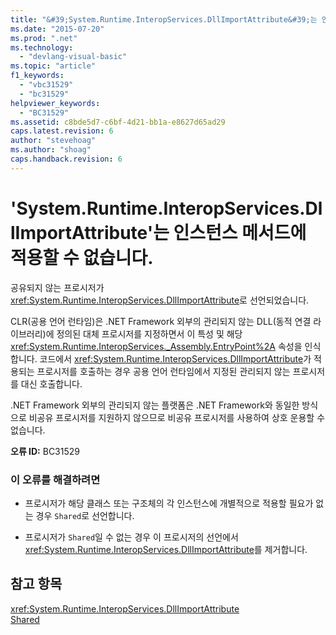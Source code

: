 ```yaml
---
title: "&#39;System.Runtime.InteropServices.DllImportAttribute&#39;는 인스턴스 메서드에 적용할 수 없습니다. | Microsoft Docs"
ms.date: "2015-07-20"
ms.prod: ".net"
ms.technology: 
  - "devlang-visual-basic"
ms.topic: "article"
f1_keywords: 
  - "vbc31529"
  - "bc31529"
helpviewer_keywords: 
  - "BC31529"
ms.assetid: c8bde5d7-c6bf-4d21-bb1a-e8627d65ad29
caps.latest.revision: 6
author: "stevehoag"
ms.author: "shoag"
caps.handback.revision: 6
---
```

# &#39;System.Runtime.InteropServices.DllImportAttribute&#39;는 인스턴스 메서드에 적용할 수 없습니다.
공유되지 않는 프로시저가 <xref:System.Runtime.InteropServices.DllImportAttribute>로 선언되었습니다.  
  
 CLR\(공용 언어 런타임\)은 .NET Framework 외부의 관리되지 않는 DLL\(동적 연결 라이브러리\)에 정의된 대체 프로시저를 지정하면서 이 특성 및 해당 <xref:System.Runtime.InteropServices._Assembly.EntryPoint%2A> 속성을 인식합니다. 코드에서 <xref:System.Runtime.InteropServices.DllImportAttribute>가 적용되는 프로시저를 호출하는 경우 공용 언어 런타임에서 지정된 관리되지 않는 프로시저를 대신 호출합니다.  
  
 .NET Framework 외부의 관리되지 않는 플랫폼은 .NET Framework와 동일한 방식으로 비공유 프로시저를 지원하지 않으므로 비공유 프로시저를 사용하여 상호 운용할 수 없습니다.  
  
 **오류 ID:** BC31529  
  
### 이 오류를 해결하려면  
  
-   프로시저가 해당 클래스 또는 구조체의 각 인스턴스에 개별적으로 적용할 필요가 없는 경우 `Shared`로 선언합니다.  
  
-   프로시저가 `Shared`일 수 없는 경우 이 프로시저의 선언에서 <xref:System.Runtime.InteropServices.DllImportAttribute>를 제거합니다.  
  
## 참고 항목  
 <xref:System.Runtime.InteropServices.DllImportAttribute>   
 [Shared](../../visual-basic/language-reference/modifiers/shared.md)